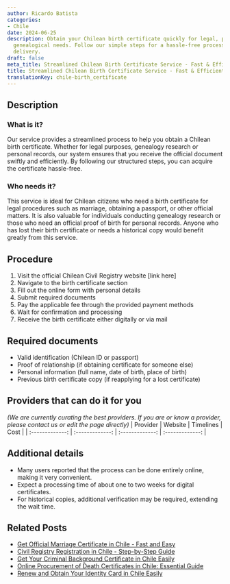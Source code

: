 ```yaml
---
author: Ricardo Batista
categories:
- Chile
date: 2024-06-25
description: Obtain your Chilean birth certificate quickly for legal, personal, or
  genealogical needs. Follow our simple steps for a hassle-free process and swift
  delivery.
draft: false
meta_title: Streamlined Chilean Birth Certificate Service - Fast & Efficient
title: Streamlined Chilean Birth Certificate Service - Fast & Efficient
translationKey: chile-birth_certificate
---
```



## Description
### What is it?
Our service provides a streamlined process to help you obtain a Chilean birth certificate. Whether for legal purposes, genealogy research or personal records, our system ensures that you receive the official document swiftly and efficiently. By following our structured steps, you can acquire the certificate hassle-free.

### Who needs it?
This service is ideal for Chilean citizens who need a birth certificate for legal procedures such as marriage, obtaining a passport, or other official matters. It is also valuable for individuals conducting genealogy research or those who need an official proof of birth for personal records. Anyone who has lost their birth certificate or needs a historical copy would benefit greatly from this service.

## Procedure

1. Visit the official Chilean Civil Registry website [link here]
2. Navigate to the birth certificate section
3. Fill out the online form with personal details
4. Submit required documents
5. Pay the applicable fee through the provided payment methods
6. Wait for confirmation and processing
7. Receive the birth certificate either digitally or via mail


## Required documents

- Valid identification (Chilean ID or passport)
- Proof of relationship (if obtaining certificate for someone else)
- Personal information (full name, date of birth, place of birth)
- Previous birth certificate copy (if reapplying for a lost certificate)


## Providers that can do it for you
_(We are currently curating the best providers. If you are or know a provider, please contact us or edit the page directly)_
| Provider        |     Website     |     Timelines    |       Cost      |
| :-------------: | :-------------: |  :-------------: | :-------------: |

## Additional details

- Many users reported that the process can be done entirely online, making it very convenient.
- Expect a processing time of about one to two weeks for digital certificates.
- For historical copies, additional verification may be required, extending the wait time.




## Related Posts

- [Get Official Marriage Certificate in Chile - Fast and Easy](https://tramitit.com/guides/chile/marriage_certificate/)
- [Civil Registry Registration in Chile - Step-by-Step Guide](https://tramitit.com/guides/chile/civil_registry_registration/)
- [Get Your Criminal Background Certificate in Chile Easily](https://tramitit.com/guides/chile/criminal_background_certificate/)
- [Online Procurement of Death Certificates in Chile: Essential Guide](https://tramitit.com/guides/chile/death_certificate/)
- [Renew and Obtain Your Identity Card in Chile Easily](https://tramitit.com/guides/chile/identity_card/)